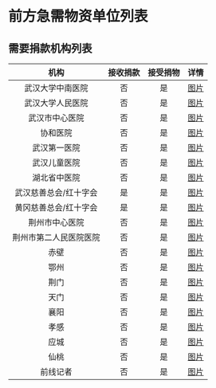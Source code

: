 # 前方急需物资单位列表

需要捐款机构列表
---
|机构|接收捐款|接受捐物|详情|
|:---:|:---:|:---:|:---:|
|武汉大学中南医院|否|是|[图片](img/wh-znyy.webp)|
|武汉大学人民医院|否|是|[图片](img/wh-rmyy.webp)|
|武汉市中心医院|否|是|[图片](img/wh-szxyy.webp)|
|协和医院|否|是|[图片](img/wh-xhyy.webp)|
|武汉第一医院|否|是|[图片](img/wh-1styy.webp)|
|武汉儿童医院|否|是|[图片](img/wh-etyy.webp)|
|湖北省中医院|否|是|[图片](img/wh-hbzyy.webp)|
|武汉慈善总会/红十字会|是|是|[图片](img/wh-redcross.webp)|
|黄冈慈善总会/红十字会|是|是|[图片](img/hg-redcross.webp)|
|荆州市中心医院|否|是|[图片](img/jz.jpg)|
|荆州市第二人民医院医院|否|是|[图片](img/jz-2.jpg)|
|赤壁|否|是|[图片](img/cb.jpg)|
|鄂州|否|是|[图片](img/ez.jpg)|
|荆门|否|是|[图片](img/jm.jpg)|
|天门|否|是|[图片](img/tm.jpg)|
|襄阳|否|是|[图片](img/xy.jpg)|
|孝感|否|是|[图片](img/xg.jpg)|
|应城|否|是|[图片](img/yc.jpg)|
|仙桃|否|是|[图片](img/xt.jpg)|
|前线记者|否|是|[图片](img/journalist.webp)|